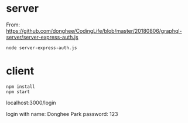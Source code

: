 # server

From: https://github.com/donghee/CodingLife/blob/master/20180806/graphql-server/server-express-auth.js

```
node server-express-auth.js
```

# client

```
npm install
npm start
```

localhost:3000/login

login with
name: Donghee Park
password: 123
